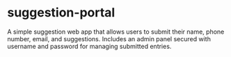 # suggestion-portal
A simple suggestion web app that allows users to submit their name, phone number, email, and suggestions. Includes an admin panel secured with username and password for managing submitted entries.
